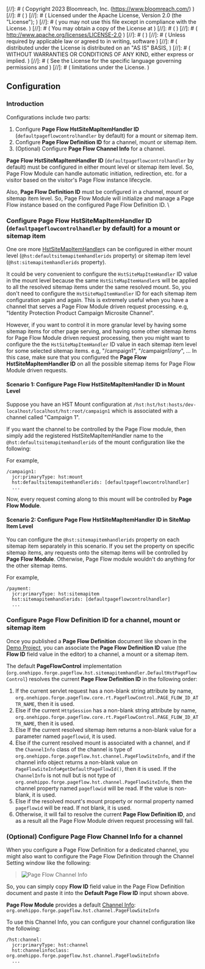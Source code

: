 
[//]: # (  Copyright 2023 Bloomreach, Inc. (https://www.bloomreach.com/)  )
[//]: # (  )
[//]: # (  Licensed under the Apache License, Version 2.0 (the "License");  )
[//]: # (  you may not use this file except in compliance with the License.  )
[//]: # (  You may obtain a copy of the License at  )
[//]: # (  )
[//]: # (       http://www.apache.org/licenses/LICENSE-2.0  )
[//]: # (  )
[//]: # (  Unless required by applicable law or agreed to in writing, software  )
[//]: # (  distributed under the License is distributed on an "AS IS" BASIS,  )
[//]: # (  WITHOUT WARRANTIES OR CONDITIONS OF ANY KIND, either express or implied.  )
[//]: # (  See the License for the specific language governing permissions and  )
[//]: # (  limitations under the License.  )

## Configuration

### Introduction

Configurations include two parts:

1. Configure **Page Flow HstSiteMapItemHandler ID** (```defaultpageflowcontrolhandler``` by default)
  for a mount or sitemap item.
1. Configure **Page Flow Definition ID** for a channel, mount or sitemap item.
1. (Optional) Configure **Page Flow Channel Info** for a channel.

**Page Flow HstSiteMapItemHandler ID** (```defaultpageflowcontrolhandler``` by default) must be configured
in either mount level or sitemap item level. So, Page Flow Module can handle automatic initiation, redirection, etc.
for a visitor based on the visitor's Page Flow instance lifecycle.

Also, **Page Flow Definition ID** must be configured in a channel, mount or sitemap item level.
So, Page Flow Module will initialize and manage a Page Flow instance based on the configured Page Flow Definition ID.
\
### Configure **Page Flow HstSiteMapItemHandler ID** (```defaultpageflowcontrolhandler``` by default) for a mount or sitemap item

One ore more [HstSiteMapItemHandler](https://www.onehippo.org/library/concepts/hst-configuration-model/advanced/sitemapitem-handlers.html)s
can be configured in either mount level (```@hst:defaultsitemapitemhandlerids``` property) or sitemap item level (```@hst:sitemapitemhandlerids``` property).

It could be very convenient to configure the ```HstSiteMapItemHandler``` ID value in the mount level
because the same ```HstSiteMapItemHandler```s will be applied to all the resolved sitemap items under the same resolved mount.
So, you don't need to configure the ```HstSiteMapItemHandler``` ID for each sitemap item configuration again and again.
This is extremely useful when you have a channel that serves a Page Flow Module driven request processing.
e.g, "Identity Protection Product Campaign Microsite Channel".

However, if you want to control it in more granular level by having some sitemap items for other page serving,
and having some other sitemap items for Page Flow Module driven request processing, then you might want to configure
the the ```HstSiteMapItemHandler``` ID value in each sitemap item level for some selected sitemap items. e.g, "/campaign1", "/campaign1/_any_", ...
In this case, make sure that you configured the **Page Flow HstSiteMapItemHandler ID** on all the possible sitemap items
for Page Flow Module driven requests.

#### Scenario 1: Configure **Page Flow HstSiteMapItemHandler ID** in Mount Level

Suppose you have an HST Mount configuration at ```/hst:hst/hst:hosts/dev-localhost/localhost/hst:root/campaign1```
which is associated with a channel called "Campaign 1".

If you want the channel to be controlled by the Page Flow module, then simply add
the registered HstSiteMapItemHandler name to the ```@hst:defaultsitemapitemhandlerids``` of the mount configuration like the following:

For example,

```
/campaign1:
  jcr:primaryType: hst:mount
  hst:defaultsitemapitemhandlerids: [defaultpageflowcontrolhandler]
  ...
```

Now, every request coming along to this mount will be controlled by **Page Flow Module**.

#### Scenario 2: Configure **Page Flow HstSiteMapItemHandler ID** in SiteMap Item Level

You can configure the ```@hst:sitemapitemhandlerids``` property on each sitemap item separately in this scenario.
If you set the property on specific sitemap items, any requests onto the sitemap items will be controlled by **Page Flow Module**.
Otherwise, Page Flow module wouldn't do anything for the other sitemap items.

For example,

```
/payment:
  jcr:primaryType: hst:sitemapitem
  hst:sitemapitemhandlerids: [defaultpageflowcontrolhandler]
  ...
```

### Configure **Page Flow Definition ID** for a channel, mount or sitemap item

Once you published a **Page Flow Definition** document like shown in the [Demo Project](demoproject.html),
you can associate the **Page Flow Definition ID** value (the **Flow ID** field value in the editor) to a channel,
a mount or a sitemap item.

The default **PageFlowControl** implementation (```org.onehippo.forge.pageflow.hst.sitemapitemhandler.DefaultHstPageFlowControl```) resolves the
current **Page Flow Definition ID** in the following order:

1. If the current servlet request has a non-blank string attribute by name, ```org.onehippo.forge.pageflow.core.rt.PageFlowControl.PAGE_FLOW_ID_ATTR_NAME```,
   then it is used.
1. Else if the current ```HttpSession``` has a non-blank string attribute by name, ```org.onehippo.forge.pageflow.core.rt.PageFlowControl.PAGE_FLOW_ID_ATTR_NAME```,
   then it is used.
1. Else If the current resolved sitemap item returns a non-blank value for a parameter named ```pageflowid```, it is used.
1. Else if the current resolved mount is associated with a channel, and if the ```ChannelInfo``` class of the channel is type of ```org.onehippo.forge.pageflow.hst.channel.PageFlowSiteInfo```,
   and if the channel info object returns a non-blank value on ```PageFlowSiteInfo#getDefaultPageFlowId()```,
   then it is used.
   If the ```ChannelInfo``` is not null but is not type of ```org.onehippo.forge.pageflow.hst.channel.PageFlowSiteInfo```,
   then the channel property named ```pageflowid``` will be read. If the value is non-blank, it is used.
1. Else if the resolved mount's mount property or normal property named ```pageflowid``` will be read. If not blank, it is used.
1. Otherwise, it will fail to resolve the current **Page Flow Definition ID**, and as a result all the Page Flow Module
driven request processing will fail.

### (Optional) Configure **Page Flow Channel Info** for a channel

When you configure a Page Flow Definition for a dedicated channel, you might also want to configure the Page Flow Definition
through the Channel Setting window like the following:

> ![Page Flow Channel Info](images/flowchninfo.png "Page Flow Channel Info")

So, you can simply copy **Flow ID** field value in the Page Flow Definition document and paste it into the
**Default Page Flow ID** input shown above.

**Page Flow Module** provides a default [Channel Info](https://www.onehippo.org/library/concepts/channels/define-channel-configuration-parameters.html): ```org.onehippo.forge.pageflow.hst.channel.PageFlowSiteInfo```

To use this Channel Info, you can configure your channel configuration like the following:

```
/hst:channel:
  jcr:primaryType: hst:channel
  hst:channelinfoclass: org.onehippo.forge.pageflow.hst.channel.PageFlowSiteInfo
  ...
```

